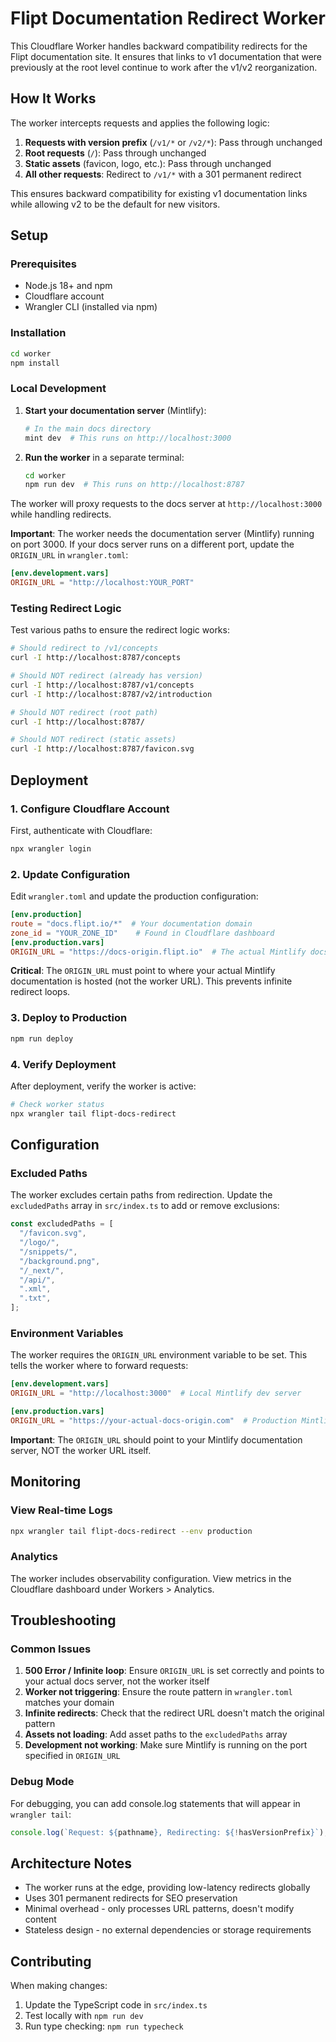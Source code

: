 # Flipt Documentation Redirect Worker

This Cloudflare Worker handles backward compatibility redirects for the Flipt documentation site. It ensures that links to v1 documentation that were previously at the root level continue to work after the v1/v2 reorganization.

## How It Works

The worker intercepts requests and applies the following logic:

1. **Requests with version prefix** (`/v1/*` or `/v2/*`): Pass through unchanged
2. **Root requests** (`/`): Pass through unchanged
3. **Static assets** (favicon, logo, etc.): Pass through unchanged
4. **All other requests**: Redirect to `/v1/*` with a 301 permanent redirect

This ensures backward compatibility for existing v1 documentation links while allowing v2 to be the default for new visitors.

## Setup

### Prerequisites

- Node.js 18+ and npm
- Cloudflare account
- Wrangler CLI (installed via npm)

### Installation

```bash
cd worker
npm install
```

### Local Development

1. **Start your documentation server** (Mintlify):

   ```bash
   # In the main docs directory
   mint dev  # This runs on http://localhost:3000
   ```

2. **Run the worker** in a separate terminal:

   ```bash
   cd worker
   npm run dev  # This runs on http://localhost:8787
   ```

The worker will proxy requests to the docs server at `http://localhost:3000` while handling redirects.

**Important**: The worker needs the documentation server (Mintlify) running on port 3000. If your docs server runs on a different port, update the `ORIGIN_URL` in `wrangler.toml`:

```toml
[env.development.vars]
ORIGIN_URL = "http://localhost:YOUR_PORT"
```

### Testing Redirect Logic

Test various paths to ensure the redirect logic works:

```bash
# Should redirect to /v1/concepts
curl -I http://localhost:8787/concepts

# Should NOT redirect (already has version)
curl -I http://localhost:8787/v1/concepts
curl -I http://localhost:8787/v2/introduction

# Should NOT redirect (root path)
curl -I http://localhost:8787/

# Should NOT redirect (static assets)
curl -I http://localhost:8787/favicon.svg
```

## Deployment

### 1. Configure Cloudflare Account

First, authenticate with Cloudflare:

```bash
npx wrangler login
```

### 2. Update Configuration

Edit `wrangler.toml` and update the production configuration:

```toml
[env.production]
route = "docs.flipt.io/*"  # Your documentation domain
zone_id = "YOUR_ZONE_ID"    # Found in Cloudflare dashboard
[env.production.vars]
ORIGIN_URL = "https://docs-origin.flipt.io"  # The actual Mintlify docs URL
```

**Critical**: The `ORIGIN_URL` must point to where your actual Mintlify documentation is hosted (not the worker URL). This prevents infinite redirect loops.

### 3. Deploy to Production

```bash
npm run deploy
```

### 4. Verify Deployment

After deployment, verify the worker is active:

```bash
# Check worker status
npx wrangler tail flipt-docs-redirect
```

## Configuration

### Excluded Paths

The worker excludes certain paths from redirection. Update the `excludedPaths` array in `src/index.ts` to add or remove exclusions:

```typescript
const excludedPaths = [
  "/favicon.svg",
  "/logo/",
  "/snippets/",
  "/background.png",
  "/_next/",
  "/api/",
  ".xml",
  ".txt",
];
```

### Environment Variables

The worker requires the `ORIGIN_URL` environment variable to be set. This tells the worker where to forward requests:

```toml
[env.development.vars]
ORIGIN_URL = "http://localhost:3000"  # Local Mintlify dev server

[env.production.vars]
ORIGIN_URL = "https://your-actual-docs-origin.com"  # Production Mintlify URL
```

**Important**: The `ORIGIN_URL` should point to your Mintlify documentation server, NOT the worker URL itself.

## Monitoring

### View Real-time Logs

```bash
npx wrangler tail flipt-docs-redirect --env production
```

### Analytics

The worker includes observability configuration. View metrics in the Cloudflare dashboard under Workers > Analytics.

## Troubleshooting

### Common Issues

1. **500 Error / Infinite loop**: Ensure `ORIGIN_URL` is set correctly and points to your actual docs server, not the worker itself
2. **Worker not triggering**: Ensure the route pattern in `wrangler.toml` matches your domain
3. **Infinite redirects**: Check that the redirect URL doesn't match the original pattern
4. **Assets not loading**: Add asset paths to the `excludedPaths` array
5. **Development not working**: Make sure Mintlify is running on the port specified in `ORIGIN_URL`

### Debug Mode

For debugging, you can add console.log statements that will appear in `wrangler tail`:

```typescript
console.log(`Request: ${pathname}, Redirecting: ${!hasVersionPrefix}`);
```

## Architecture Notes

- The worker runs at the edge, providing low-latency redirects globally
- Uses 301 permanent redirects for SEO preservation
- Minimal overhead - only processes URL patterns, doesn't modify content
- Stateless design - no external dependencies or storage requirements

## Contributing

When making changes:

1. Update the TypeScript code in `src/index.ts`
2. Test locally with `npm run dev`
3. Run type checking: `npm run typecheck`

